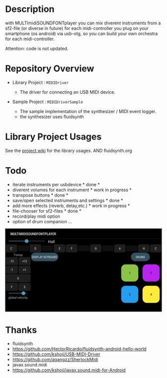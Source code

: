 Description
====
with MULTImidiSOUNDFONTplayer you can mix diverent instruments
from a sf2-file (or diverse in future)  for each midi-controller you plug on your
smartphone (os android) via usb-otg, so you can build your
own orchestra for each midi-controller.

Attention: code is not updated.




Repository Overview
====
- Library Project : `MIDIDriver`
    - The driver for connecting an USB MIDI device.

- Sample Project : `MIDIDriverSample`
    - The sample implementation of the synthesizer / MIDI event logger.
    - the synthesizer uses fluidsynth
  


Library Project Usages
====

See the [project wiki](https://github.com/kshoji/USB-MIDI-Driver/wiki) for the library usages.
AND fluidsynth.org


Todo
====
- iterate instruments per usbdevice * done *
- diverent volumes for each instrument * work in progress *
- transpose buttons * done *
- save/open selected instruments and settings * done *
- add more effects (reverb, delay,etc.) * work in progress *
- file-chooser for sf2-files * done *
- record/play midi option
- option of drum companion
...

![Screenshot:](/Screenshot_20220109-215143_MIDIDriverSample.jpg?raw=true "Hauptansicht der App")

Thanks
====
- fluidsynth
- https://github.com/HectorRicardo/fluidsynth-android-hello-world
- https://github.com/kshoji/USB-MIDI-Driver
- https://github.com/agangzz/SherlockMidi
- javax.sound.midi
- https://github.com/kshoji/javax.sound.midi-for-Android
